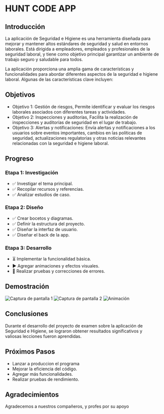 # HUNT CODE APP

## Introducción

La aplicación de Seguridad e Higiene es una herramienta diseñada para mejorar y mantener altos estándares de seguridad y salud en entornos laborales. Está dirigida a empleadores, empleados y profesionales de la seguridad laboral, y tiene como objetivo principal garantizar un ambiente de trabajo seguro y saludable para todos.

La aplicación proporciona una amplia gama de características y funcionalidades para abordar diferentes aspectos de la seguridad e higiene laboral. Algunas de las características clave incluyen:
## Objetivos

- Objetivo 1: Gestión de riesgos, Permite identificar y evaluar los riesgos laborales asociados con diferentes tareas y actividades.
- Objetivo 2: Inspecciones y auditorías, Facilita la realización de inspecciones y auditorías de seguridad en el lugar de trabajo.
- Objetivo 3: Alertas y notificaciones: Envía alertas y notificaciones a los usuarios sobre eventos importantes, cambios en las políticas de seguridad, actualizaciones regulatorias y otras noticias relevantes                   relacionadas con la seguridad e higiene laboral.

## Progreso

### Etapa 1: Investigación

- ✅ Investigar el tema principal.
- ✅ Recopilar recursos y referencias.
- ✅ Analizar estudios de caso.

### Etapa 2: Diseño

- ✅ Crear bocetos y diagramas.
- ✅ Definir la estructura del proyecto.
- ✅ Diseñar la interfaz de usuario.
- ✅ Diseñar el back de la app.

### Etapa 3: Desarrollo

- ⏳ Implementar la funcionalidad básica.
- ▶️ Agregar animaciones y efectos visuales.
- 🧪 Realizar pruebas y correcciones de errores.

## Demostración


![Captura de pantalla 1]([/ruta/captura1.png](https://www.ias.org.ar/wp-content/uploads/2022/05/6-1024x1024.png))
![Captura de pantalla 2]([/ruta/captura2.png](https://ashconsultores.com.ar/wp-content/uploads/2022/04/re-asociados-servicios-seguridad-higiene-industrial-2-4.jpg))
![Animación]([/ruta/animacion.gif](https://higienetecnica.es/wp-content/uploads/2021/07/comision-de-seguridad-e-higiene-en-el-trabajo.gif))

## Conclusiones

Durante el desarrollo del proyecto de examen sobre la aplicación de Seguridad e Higiene, se lograron obtener resultados significativos y valiosas lecciones fueron aprendidas.

## Próximos Pasos
- Lanzar a produccion el programa
- Mejorar la eficiencia del código.
- Agregar más funcionalidades.
- Realizar pruebas de rendimiento.

## Agradecimientos

Agradecemos a nuestros compañeros,  y profes por su apoyo


